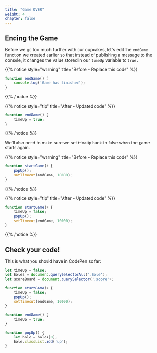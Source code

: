 ```yaml
---
title: "Game OVER"
weight: 4
chapter: false
---
```


## Ending the Game

Before we go too much further with our cupcakes, let's edit the `endGame` function we created earlier so that instead of publishing a message to the console, it changes the value stored in our `timeUp` variable to `true.`

{{% notice style="warning" title="Before - Replace this code" %}}
```js
function endGame() {
	console.log('Game has finished');
}
```

{{% /notice %}}

{{% notice style="tip" title="After - Updated code" %}}
```js
function endGame() {
	timeUp = true;
}
```
{{% /notice %}}

We'll also need to make sure we set `timeUp` back to false when the game starts again.

{{% notice style="warning" title="Before - Replace this code" %}}
```js
function startGame() {
	popUp();
	setTimeout(endGame, 10000);
}
```

{{% /notice %}}

{{% notice style="tip" title="After - Updated code" %}}
```js
function startGame() {
	timeUp = false;
	popUp();
	setTimeout(endGame, 10000);
}
```
{{% /notice %}}

## Check your code!

This is what you should have in CodePen so far:

```js {title="js"}
let timeUp = false;
let holes = document.querySelectorAll('.hole');
let scoreBoard = document.querySelector('.score');

function startGame() {
    timeUp = false;
    popUp();
    setTimeout(endGame, 10000);
}

function endGame() {
    timeUp = true;
}

function popUp() {
    let hole = holes[0];
    hole.classList.add('up');
}
```

